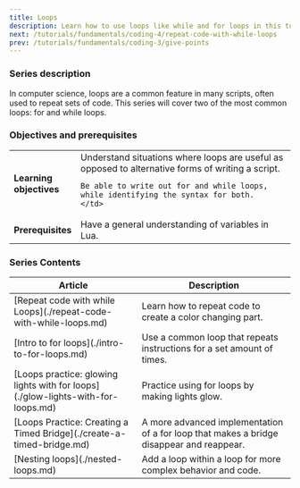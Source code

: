 ```yaml
---
title: Loops
description: Learn how to use loops like while and for loops in this tutorial series for Roblox Studio. Great for beginners learning Lua or computer science.
next: /tutorials/fundamentals/coding-4/repeat-code-with-while-loops
prev: /tutorials/fundamentals/coding-3/give-points
---
```


### Series description

In computer science, loops are a common feature in many scripts, often used to repeat sets of code. This series will cover two of the most common loops: for and while loops.

### Objectives and prerequisites

<table>
<tbody>
   <tr>
    <td width="20%"><b>Learning objectives</b></td>
    <td>
    Understand situations where loops are useful as opposed to alternative forms of writing a script.

    Be able to write out for and while loops, while identifying the syntax for both.
    </td>

   </tr>
   <tr>
    <td><b>Prerequisites</b></td>
    <td>
    Have a general understanding of variables in Lua.
    </td>

   </tr>
</tbody>
</table>

### Series Contents

<table>
<thead>
   <tr>
    <th>Article</th>
    <th>Description</th>
   </tr>
</thead>
<tbody>
   <tr>
    <td>[Repeat code with while Loops](./repeat-code-with-while-loops.md)</td>
    <td>Learn how to repeat code to create a color changing part.</td>
   </tr>
   <tr>
    <td>[Intro to for loops](./intro-to-for-loops.md)</td>
    <td>Use a common loop that repeats instructions for a set amount of times.</td>
   </tr>
   <tr>
   <td>[Loops practice: glowing lights with for loops](./glow-lights-with-for-loops.md)</td>
   <td>Practice using for loops by making lights glow.</td>
   </tr>
   <tr>
   <td>[Loops Practice: Creating a Timed Bridge](./create-a-timed-bridge.md)</td>
   <td>A more advanced implementation of a for loop that makes a bridge disappear and reappear.</td>
   </tr>
   <tr>
   <td>[Nesting loops](./nested-loops.md)</td>
   <td>Add a loop within a loop for more complex behavior and code.</td>
   </tr>
</tbody>
</table>
